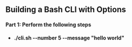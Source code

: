 ## Building a Bash CLI with Options
#### Part 1: Perform the following steps
<ul>
  <li><b>./cli.sh --number 5 --message "hello world"</b></li>
</ul>
